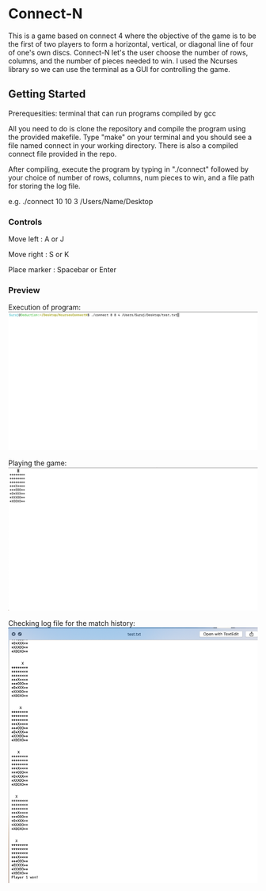# Connect-N

This is a game based on connect 4 where the objective of the game is to be the first of two players to form a horizontal, vertical, or diagonal line of four of one's own discs. Connect-N let's the user choose the number of rows, columns, and the number of pieces needed to win. I used the Ncurses library so we can use the terminal as a GUI for controlling the game. 

## Getting Started

Prerequesities: terminal that can run programs compiled by gcc

All you need to do is clone the repository and compile the program using the provided makefile. Type "make" on your terminal and you should see a file named connect in your working directory. There is also a compiled connect file provided in the repo. 

After compiling, execute the program by typing in "./connect" followed by your choice of number of rows, columns, num pieces to win, and a file path for storing the log file. 

e.g. ./connect 10 10 3 /Users/Name/Desktop

### Controls

Move left : A or J

Move right : S or K

Place marker : Spacebar or Enter

### Preview 

Execution of program:
![](images/1.png)




Playing the game:
![](images/2.png)




Checking log file for the match history:
![](images/3.png)

